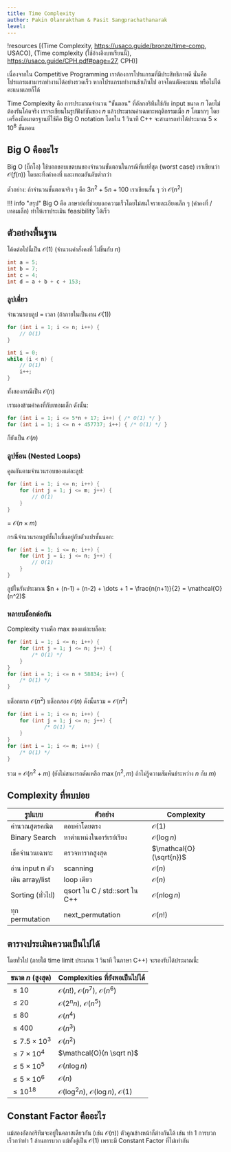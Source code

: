 ```yaml
---
title: Time Complexity
author: Pakin Olanraktham & Pasit Sangprachathanarak
level: 
---
```


!resources [(Time Complexity, https://usaco.guide/bronze/time-comp, USACO), (Time complexity (ใช้อ้างอิงบทเรียนนี้), https://usaco.guide/CPH.pdf#page=27, CPH)]

เนื่องจากใน Competitive Programming เราต้องการโปรแกรมที่มีประสิทธิภาพดี นั่นคือโปรแกรมสามารถทำงานได้อย่างรวดเร็ว หากโปรแกรมทำงานช้าเกินไป อาจโดนตัดคะแนน หรือไม่ได้คะแนนเลยก็ได้

Time Complexity คือ การประมาณจำนวน "ขั้นตอน" ที่อัลกอริทึมใช้กับ input ขนาด $n$ โดยไม่ต้องรันโค้ดจริง เราจะเขียนในรูปฟังก์ชันของ $n$ แล้วประมาณค่าเฉพาะพฤติกรรมเมื่อ $n$ โตมากๆ โดยเครื่องมือมาตรฐานที่ใช้คือ Big O notation โดยใน 1 วินาที C++ จะสามารถทำได้ประมาณ $5\times 10^8$ ขั้นตอน

## Big O คืออะไร

Big O (บิ๊กโอ) ใช้บอกขอบเขตบนของจำนวนขั้นตอนในกรณีที่แย่ที่สุด (worst case) เราเขียนว่า $\mathcal{O}(f(n))$ โดยละทิ้งค่าคงที่ และเทอมอันดับต่ำกว่า

ตัวอย่าง: ถ้าจำนวนขั้นตอนจริง ๆ คือ $3n^2 + 5n + 100$ เราเขียนสั้น ๆ ว่า $\mathcal{O}(n^2)$

!!! info "สรุป"
    Big O คือ ภาษาย่อที่ช่วยบอกความเร็วโดยไม่สนใจรายละเอียดเล็ก ๆ (ค่าคงที่ / เทอมเล็ก) ทำให้เราประเมิน feasibility ได้เร็ว

## ตัวอย่างพื้นฐาน

โค้ดต่อไปนี้เป็น $\mathcal{O}(1)$ (จำนวนคำสั่งคงที่ ไม่ขึ้นกับ $n$)

```cpp
int a = 5;
int b = 7;
int c = 4;
int d = a + b + c + 153;
```

### ลูปเดี่ยว

จำนวนรอบลูป = เวลา (ถ้าภายในเป็นงาน $\mathcal{O}(1)$)

```cpp
for (int i = 1; i <= n; i++) {
    // O(1)
}

int i = 0;
while (i < n) {
    // O(1)
    i++;
}
```

ทั้งสองกรณีเป็น $\mathcal{O}(n)$

เรามองข้ามค่าคงที่กับเทอมเล็ก ดังนั้น:

```cpp
for (int i = 1; i <= 5*n + 17; i++) { /* O(1) */ }
for (int i = 1; i <= n + 457737; i++) { /* O(1) */ }
```

ก็ยังเป็น $\mathcal{O}(n)$

### ลูปซ้อน (Nested Loops)

คูณกันตามจำนวนรอบของแต่ละลูป:

```cpp
for (int i = 1; i <= n; i++) {
    for (int j = 1; j <= m; j++) {
        // O(1)
    }
}
```

= $\mathcal{O}(n\times m)$

กรณีจำนวนรอบลูปชั้นในขึ้นอยู่กับตัวแปรชั้นนอก:

```cpp
for (int i = 1; i <= n; i++) {
    for (int j = i; j <= n; j++) {
        // O(1)
    }
}
```

ลูปในรันประมาณ $n + (n-1) + (n-2) + \dots + 1 = \frac{n(n+1)}{2} = \mathcal{O}(n^2)$

### หลายบล็อกต่อกัน

Complexity รวมคือ max ของแต่ละบล็อก:

```cpp
for (int i = 1; i <= n; i++) {
    for (int j = 1; j <= n; j++) { 
        /* O(1) */ 
    }
}
for (int i = 1; i <= n + 58834; i++) { 
    /* O(1) */ 
}
```

บล็อกแรก $\mathcal{O}(n^2)$ บล็อกสอง $\mathcal{O}(n)$ ดังนั้นรวม = $\mathcal{O}(n^2)$

```cpp
for (int i = 1; i <= n; i++) {
    for (int j = 1; j <= n; j++) {
            /* O(1) */ 
    }
}
for (int i = 1; i <= m; i++) {
    /* O(1) */ 
}
```

รวม = $\mathcal{O}(n^2 + m)$ (ยังไม่สามารถตัดเหลือ $\max(n^2, m)$ ถ้าไม่รู้ความสัมพันธ์ระหว่าง $n$ กับ $m$)

## Complexity ที่พบบ่อย

| รูปแบบ | ตัวอย่าง | Complexity |
|--------|----------|------------|
| คำนวณสูตรคณิต | ตอบค่าโดยตรง | $\mathcal{O}(1)$ |
| Binary Search | หาตำแหน่งในอาร์เรย์เรียง | $\mathcal{O}(\log n)$ |
| เช็คจำนวนเฉพาะ | ตรวจหารากสูงสุด | $\mathcal{O}(\sqrt{n})$ |
| อ่าน input n ตัว | scanning | $\mathcal{O}(n)$ |
| เดิน array/list | loop เดียว | $\mathcal{O}(n)$ |
| Sorting (ทั่วไป) |  qsort ใน C / std::sort ใน C++ | $\mathcal{O}(n \log n)$ |
| ทุก permutation | next_permutation | $\mathcal{O}(n!)$ |

## ตารางประเมินความเป็นไปได้

โดยทั่วไป (ภายใต้ time limit ประมาณ 1 วินาที ในภาษา C++) จะรองรับได้ประมาณนี้:

| ขนาด $n$ (สูงสุด) | Complexities ที่ยังพอเป็นไปได้ |
|--------------------|----------------------------------|
| $\le 10$ | $\mathcal{O}(n!)$, $\mathcal{O}(n^7)$, $\mathcal{O}(n^6)$ |
| $\le 20$ | $\mathcal{O}(2^n n)$, $\mathcal{O}(n^5)$ |
| $\le 80$ | $\mathcal{O}(n^4)$ |
| $\le 400$ | $\mathcal{O}(n^3)$ |
| $\le 7.5 \times 10^3$ | $\mathcal{O}(n^2)$ |
| $\le 7 \times 10^4$ | $\mathcal{O}(n \sqrt n)$ |
| $\le 5 \times 10^5$ | $\mathcal{O}(n \log n)$ |
| $\le 5 \times 10^6$ | $\mathcal{O}(n)$ |
| $\le 10^{18}$ | $\mathcal{O}(\log^2 n)$, $\mathcal{O}(\log n)$, $\mathcal{O}(1)$ |

## Constant Factor คืออะไร

แม้สองอัลกอริทึมจะอยู่ในคลาสเดียวกัน (เช่น $\mathcal{O}(n)$) ตัวคูณข้างหน้าก็ต่างกันได้ เช่น ทำ 1 การบวก เร็วกว่าทำ 1 ล้านการบวก แม้ทั้งคู่เป็น $\mathcal{O}(1)$ เพราะมี Constant Factor ที่ไม่เท่ากัน
